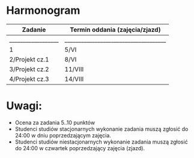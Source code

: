 # Harmonogram

Zadanie | Termin oddania (zajęcia/zjazd)|
--|--|
__________________|_____________________________________|
1 |5/VI |
2/Projekt cz.1 | 8/VI|
3/Projekt cz.2 | 11/VIII|
4/Projekt cz.3 | 14/VIII |

# Uwagi:

* Ocena za zadania 5..10 punktów
* Studenci studiów stacjonarnych wykonanie zadania muszą zgłosić do 24:00 w dniu poprzedzającym zajęcia.
* Studenci studiów niestacjonarnych wykonanie zadania muszą zgłosić do 24:00 w czwartek poprzedzający zajęcia (zjazd).
